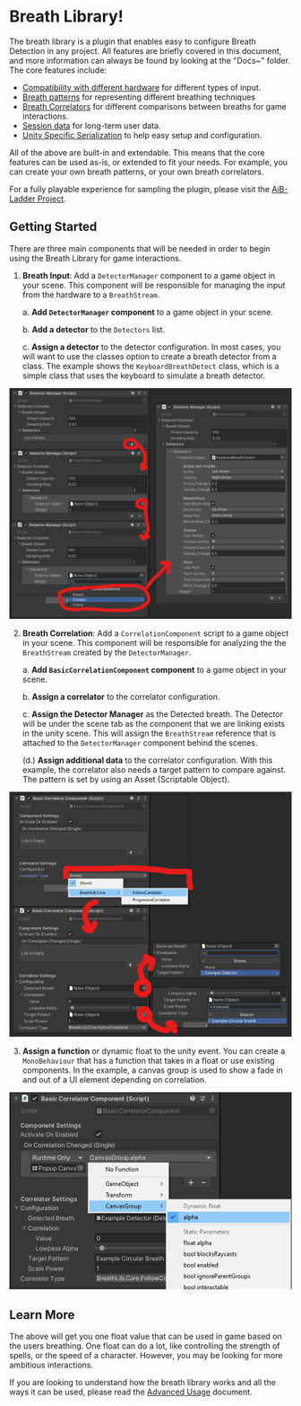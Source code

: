 # Breath Library!
The breath library is a plugin that enables easy to configure Breath Detection in any project. All features are briefly covered in this document, and more information can always be found by looking at the "Docs~" folder. The core features include:
- [Compatibility with different hardware](./Docs~/InputAndHardware.md) for different types of input.
- [Breath patterns](./Docs~/BreathPatterns.md) for representing different breathing techniques
- [Breath Correlators](./Docs~/BreathCorrelators.md) for different comparisons between breaths for game interactions.
- [Session data](./Docs~/SessionData.md) for long-term user data.
- [Unity Specific Serialization](./Docs~/SerializationAndAttributes.md) to help easy setup and configuration.

All of the above are built-in and extendable. This means that the core features can be used as-is, or extended to fit your needs. For example, you can create your own breath patterns, or your own breath correlators.

For a fully playable experience for sampling the plugin, please visit the [AiB-Ladder Project](https://github.com/Versebuilding/AiB-Ladder).

## Getting Started
There are three main components that will be needed in order to begin using the Breath Library for game interactions.

1. **Breath Input**: Add a `DetectorManager` component to a game object in your scene. This component will be responsible for managing the input from the hardware to a `BreathStream`.

	a. **Add `DetectorManager` component** to a game object in your scene.

	b. **Add a detector** to the `Detectors` list.

	c. **Assign a detector** to the detector configuration. In most cases, you will want to use the classes option to create a breath detector from a class. The example shows the `KeyboardBreathDetect` class, which is a simple class that uses the keyboard to simulate a breath detector.

[![DetectorManagerSetup](./Docs~/Assets/DetectorManagerSetup.png)](./Docs~/Assets/DetectorManagerSetup.png)

2. **Breath Correlation**: Add a `CorrelationComponent` script to a game object in your scene. This component will be responsible for analyzing the the `BreathStream` created by the `DetectorManager`.

	a. **Add `BasicCorrelationComponent` component** to a game object in your scene.

	b. **Assign a correlator** to the correlator configuration. 

	c. **Assign the Detector Manager** as the Detected breath. The Detector will be under the scene tab as the component that we are linking exists in the unity scene. This will assign the `BreathStream` reference that is attached to the `DetectorManager` component behind the scenes.

	(d.) **Assign additional data** to the correlator configuration. With this example, the correlator also needs a target pattern to compare against. The pattern is set by using an Asset (Scriptable Object).

[![CorrelationComponentSetup](./Docs~/Assets/CorrelatorSetup.png)](./Docs~/Assets/CorrelatorSetup.png)

3. **Assign a function** or dynamic float to the unity event. You can create a `MonoBehaviour` that has a function that takes in a float or use existing components. In the example, a canvas group is used to show a fade in and out of a UI element depending on correlation.

[![CorrelationCanvasUsageExample](./Docs~/Assets/CorrelatorCanvasUsageExample.png)](./Docs~/Assets/CorrelatorCanvasUsageExample.png)

## Learn More
The above will get you one float value that can be used in game based on the users breathing. One float can do a lot, like controlling the strength of spells, or the speed of a character. However, you may be looking for more ambitious interactions.

If you are looking to understand how the breath library works and all the ways it can be used, please read the [Advanced Usage](./Docs~/AdvancedUsage.md) document.